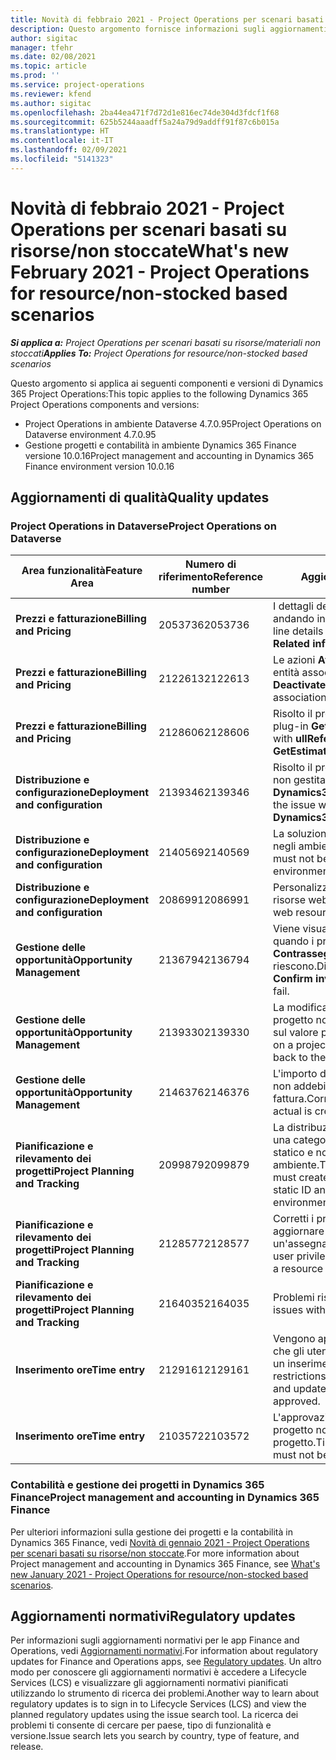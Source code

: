 ```yaml
---
title: Novità di febbraio 2021 - Project Operations per scenari basati su risorse/non stoccate
description: Questo argomento fornisce informazioni sugli aggiornamenti di qualità disponibili nella versione di febbraio 2021 di Project Operations per scenari basati su risorse/non stoccate.
author: sigitac
manager: tfehr
ms.date: 02/08/2021
ms.topic: article
ms.prod: ''
ms.service: project-operations
ms.reviewer: kfend
ms.author: sigitac
ms.openlocfilehash: 2ba44ea471f7d72d1e816ec74de304d3fdcf1f68
ms.sourcegitcommit: 625b5244aaadff5a24a79d9addff91f87c6b015a
ms.translationtype: HT
ms.contentlocale: it-IT
ms.lasthandoff: 02/09/2021
ms.locfileid: "5141323"
---
```

# <a name="whats-new-february-2021---project-operations-for-resourcenon-stocked-based-scenarios"></a><span data-ttu-id="94afe-103">Novità di febbraio 2021 - Project Operations per scenari basati su risorse/non stoccate</span><span class="sxs-lookup"><span data-stu-id="94afe-103">What's new February 2021 - Project Operations for resource/non-stocked based scenarios</span></span>

<span data-ttu-id="94afe-104">_**Si applica a:** Project Operations per scenari basati su risorse/materiali non stoccati_</span><span class="sxs-lookup"><span data-stu-id="94afe-104">_**Applies To:** Project Operations for resource/non-stocked based scenarios_</span></span>

<span data-ttu-id="94afe-105">Questo argomento si applica ai seguenti componenti e versioni di Dynamics 365 Project Operations:</span><span class="sxs-lookup"><span data-stu-id="94afe-105">This topic applies to the following Dynamics 365 Project Operations components and versions:</span></span>

- <span data-ttu-id="94afe-106">Project Operations in ambiente Dataverse 4.7.0.95</span><span class="sxs-lookup"><span data-stu-id="94afe-106">Project Operations on Dataverse environment 4.7.0.95</span></span>
- <span data-ttu-id="94afe-107">Gestione progetti e contabilità in ambiente Dynamics 365 Finance versione 10.0.16</span><span class="sxs-lookup"><span data-stu-id="94afe-107">Project management and accounting in Dynamics 365 Finance environment version 10.0.16</span></span> 

## <a name="quality-updates"></a><span data-ttu-id="94afe-108">Aggiornamenti di qualità</span><span class="sxs-lookup"><span data-stu-id="94afe-108">Quality updates</span></span>

### <a name="project-operations-on-dataverse"></a><span data-ttu-id="94afe-109">Project Operations in Dataverse</span><span class="sxs-lookup"><span data-stu-id="94afe-109">Project Operations on Dataverse</span></span>

| <span data-ttu-id="94afe-110">**Area funzionalità**</span><span class="sxs-lookup"><span data-stu-id="94afe-110">**Feature Area**</span></span> | <span data-ttu-id="94afe-111">**Numero di riferimento**</span><span class="sxs-lookup"><span data-stu-id="94afe-111">**Reference number**</span></span> | <span data-ttu-id="94afe-112">**Aggiornamento di qualità**</span><span class="sxs-lookup"><span data-stu-id="94afe-112">**Quality update**</span></span> |
| --- | --- | --- |
| <span data-ttu-id="94afe-113">**Prezzi e fatturazione**</span><span class="sxs-lookup"><span data-stu-id="94afe-113">**Billing and Pricing**</span></span> | <span data-ttu-id="94afe-114">2053736</span><span class="sxs-lookup"><span data-stu-id="94afe-114">2053736</span></span> | <span data-ttu-id="94afe-115">I dettagli della riga della fattura sono ora accessibili andando in **Fattura** > **Informazioni correlate**.</span><span class="sxs-lookup"><span data-stu-id="94afe-115">Invoice line details are now accessible by going to **Invoice** > **Related information**.</span></span> |
| <span data-ttu-id="94afe-116">**Prezzi e fatturazione**</span><span class="sxs-lookup"><span data-stu-id="94afe-116">**Billing and Pricing**</span></span> | <span data-ttu-id="94afe-117">2122613</span><span class="sxs-lookup"><span data-stu-id="94afe-117">2122613</span></span> | <span data-ttu-id="94afe-118">Le azioni **Attiva** e **Disattiva** sono state rimosse dalle entità associate **Listino prezzi**.</span><span class="sxs-lookup"><span data-stu-id="94afe-118">The **Activate** and **Deactivate** actions were removed from the **Price List** association entities.</span></span> |
| <span data-ttu-id="94afe-119">**Prezzi e fatturazione**</span><span class="sxs-lookup"><span data-stu-id="94afe-119">**Billing and Pricing**</span></span> | <span data-ttu-id="94afe-120">2128606</span><span class="sxs-lookup"><span data-stu-id="94afe-120">2128606</span></span> | <span data-ttu-id="94afe-121">Risolto il problema con **ullReferenceException** nel plug-in **GetEstimatesForProject**.</span><span class="sxs-lookup"><span data-stu-id="94afe-121">Resolved the issue with **ullReferenceException** in the **GetEstimatesForProject** plug-in.</span></span> |
| <span data-ttu-id="94afe-122">**Distribuzione e configurazione**</span><span class="sxs-lookup"><span data-stu-id="94afe-122">**Deployment and configuration**</span></span> | <span data-ttu-id="94afe-123">2139346</span><span class="sxs-lookup"><span data-stu-id="94afe-123">2139346</span></span> | <span data-ttu-id="94afe-124">Risolto il problema con l'importazione della soluzione non gestita **Dynamics365ProjectOperationsDualWrite**.</span><span class="sxs-lookup"><span data-stu-id="94afe-124">Resolved the issue with importing unmanaged **Dynamics365ProjectOperationsDualWrite** solution.</span></span> |
| <span data-ttu-id="94afe-125">**Distribuzione e configurazione**</span><span class="sxs-lookup"><span data-stu-id="94afe-125">**Deployment and configuration**</span></span> | <span data-ttu-id="94afe-126">2140569</span><span class="sxs-lookup"><span data-stu-id="94afe-126">2140569</span></span> | <span data-ttu-id="94afe-127">La soluzione di progetto non deve essere installata negli ambienti Dataverse Teams.</span><span class="sxs-lookup"><span data-stu-id="94afe-127">Project solution must not be installed in the Dataverse Teams environments.</span></span> |
| <span data-ttu-id="94afe-128">**Distribuzione e configurazione**</span><span class="sxs-lookup"><span data-stu-id="94afe-128">**Deployment and configuration**</span></span> | <span data-ttu-id="94afe-129">2086991</span><span class="sxs-lookup"><span data-stu-id="94afe-129">2086991</span></span> | <span data-ttu-id="94afe-130">Personalizzazione della localizzazione limitata delle risorse web.</span><span class="sxs-lookup"><span data-stu-id="94afe-130">Restricted customizing localization of web resources.</span></span> |
| <span data-ttu-id="94afe-131">**Gestione delle opportunità**</span><span class="sxs-lookup"><span data-stu-id="94afe-131">**Opportunity Management**</span></span> | <span data-ttu-id="94afe-132">2136794</span><span class="sxs-lookup"><span data-stu-id="94afe-132">2136794</span></span> | <span data-ttu-id="94afe-133">Viene visualizzato il messaggio di errore corretto quando i processo **Conferma fattura** o **Contrassegna fattura come pagata** non riescono.</span><span class="sxs-lookup"><span data-stu-id="94afe-133">Display the correct error message when the **Confirm invoice** or **Mark invoice as paid** processes fail.</span></span> |
| <span data-ttu-id="94afe-134">**Gestione delle opportunità**</span><span class="sxs-lookup"><span data-stu-id="94afe-134">**Opportunity Management**</span></span> | <span data-ttu-id="94afe-135">2139330</span><span class="sxs-lookup"><span data-stu-id="94afe-135">2139330</span></span> | <span data-ttu-id="94afe-136">La modifica del responsabile di progetto su un progetto non deve ripristinare la società proprietaria sul valore predefinito.</span><span class="sxs-lookup"><span data-stu-id="94afe-136">Changing the Project manager on a project must not reset the owning company back to the default value.</span></span> |
| <span data-ttu-id="94afe-137">**Gestione delle opportunità**</span><span class="sxs-lookup"><span data-stu-id="94afe-137">**Opportunity Management**</span></span> | <span data-ttu-id="94afe-138">2146376</span><span class="sxs-lookup"><span data-stu-id="94afe-138">2146376</span></span> | <span data-ttu-id="94afe-139">L'importo dell'imposta corretto in un valore effettivo non addebitabile viene creato dalla conferma della fattura.</span><span class="sxs-lookup"><span data-stu-id="94afe-139">Corrected tax amount in a non-chargeable actual is created from invoice confirmation.</span></span> |
| <span data-ttu-id="94afe-140">**Pianificazione e rilevamento dei progetti**</span><span class="sxs-lookup"><span data-stu-id="94afe-140">**Project Planning and Tracking**</span></span> | <span data-ttu-id="94afe-141">2099879</span><span class="sxs-lookup"><span data-stu-id="94afe-141">2099879</span></span> | <span data-ttu-id="94afe-142">La distribuzione dell'ambiente Dataverse deve creare una categoria di transazione predefinita con un ID statico e non generarne una in modo casuale per ambiente.</span><span class="sxs-lookup"><span data-stu-id="94afe-142">The Dataverse environment deployment must create a default transaction category with a static ID and not randomly generate one per environment.</span></span> |
| <span data-ttu-id="94afe-143">**Pianificazione e rilevamento dei progetti**</span><span class="sxs-lookup"><span data-stu-id="94afe-143">**Project Planning and Tracking**</span></span> | <span data-ttu-id="94afe-144">2128577</span><span class="sxs-lookup"><span data-stu-id="94afe-144">2128577</span></span> | <span data-ttu-id="94afe-145">Corretti i privilegi dell'utente Project Service per aggiornare la categoria di transazione su un'assegnazione di risorse.</span><span class="sxs-lookup"><span data-stu-id="94afe-145">Fixed the Project service user privileges to update the transaction category on a resource assignment.</span></span> |
| <span data-ttu-id="94afe-146">**Pianificazione e rilevamento dei progetti**</span><span class="sxs-lookup"><span data-stu-id="94afe-146">**Project Planning and Tracking**</span></span> | <span data-ttu-id="94afe-147">2164035</span><span class="sxs-lookup"><span data-stu-id="94afe-147">2164035</span></span> | <span data-ttu-id="94afe-148">Problemi risolti con la funzione **Copia progetto**.</span><span class="sxs-lookup"><span data-stu-id="94afe-148">Fixed issues with the **Copy Project** function.</span></span> |
| <span data-ttu-id="94afe-149">**Inserimento ore**</span><span class="sxs-lookup"><span data-stu-id="94afe-149">**Time entry**</span></span> | <span data-ttu-id="94afe-150">2129161</span><span class="sxs-lookup"><span data-stu-id="94afe-150">2129161</span></span> | <span data-ttu-id="94afe-151">Vengono applicate restrizioni più rigide per garantire che gli utenti non possano modificare e aggiornare un inserimento ore inviato o approvato.</span><span class="sxs-lookup"><span data-stu-id="94afe-151">Tighter restrictions are applied to ensure users can't change and update a time entry that has been submitted or approved.</span></span> |
| <span data-ttu-id="94afe-152">**Inserimento ore**</span><span class="sxs-lookup"><span data-stu-id="94afe-152">**Time entry**</span></span> | <span data-ttu-id="94afe-153">2103572</span><span class="sxs-lookup"><span data-stu-id="94afe-153">2103572</span></span> | <span data-ttu-id="94afe-154">L'approvazione dell'ora per inserimenti ore non di progetto non deve cercare il ruolo di approvatore del progetto.</span><span class="sxs-lookup"><span data-stu-id="94afe-154">Time approval for non-project time entries must not be looking for project approver role.</span></span> |

### <a name="project-management-and-accounting-in-dynamics-365-finance"></a><span data-ttu-id="94afe-155">Contabilità e gestione dei progetti in Dynamics 365 Finance</span><span class="sxs-lookup"><span data-stu-id="94afe-155">Project management and accounting in Dynamics 365 Finance</span></span> 

<span data-ttu-id="94afe-156">Per ulteriori informazioni sulla gestione dei progetti e la contabilità in Dynamics 365 Finance, vedi [Novità di gennaio 2021 - Project Operations per scenari basati su risorse/non stoccate](whats-new-jan-2021-resource-based.md).</span><span class="sxs-lookup"><span data-stu-id="94afe-156">For more information about Project management and accounting in Dynamics 365 Finance, see [What's new January 2021 - Project Operations for resource/non-stocked based scenarios](whats-new-jan-2021-resource-based.md).</span></span>


## <a name="regulatory-updates"></a><span data-ttu-id="94afe-157">Aggiornamenti normativi</span><span class="sxs-lookup"><span data-stu-id="94afe-157">Regulatory updates</span></span>

<span data-ttu-id="94afe-158">Per informazioni sugli aggiornamenti normativi per le app Finance and Operations, vedi [Aggiornamenti normativi](https://docs.microsoft.com/dynamics365/finance/localizations/regulatory-updates).</span><span class="sxs-lookup"><span data-stu-id="94afe-158">For information about regulatory updates for Finance and Operations apps, see [Regulatory updates](https://docs.microsoft.com/dynamics365/finance/localizations/regulatory-updates).</span></span> <span data-ttu-id="94afe-159">Un altro modo per conoscere gli aggiornamenti normativi è accedere a Lifecycle Services (LCS) e visualizzare gli aggiornamenti normativi pianificati utilizzando lo strumento di ricerca dei problemi.</span><span class="sxs-lookup"><span data-stu-id="94afe-159">Another way to learn about regulatory updates is to sign in to Lifecycle Services (LCS) and view the planned regulatory updates using the issue search tool.</span></span> <span data-ttu-id="94afe-160">La ricerca dei problemi ti consente di cercare per paese, tipo di funzionalità e versione.</span><span class="sxs-lookup"><span data-stu-id="94afe-160">Issue search lets you search by country, type of feature, and release.</span></span>
